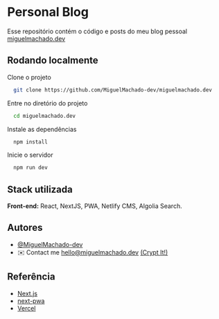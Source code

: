 # Personal Blog

Esse repositório contém o código e posts do meu blog pessoal [miguelmachado.dev](https://miguelmachado.dev)


## Rodando localmente

Clone o projeto

```bash
  git clone https://github.com/MiguelMachado-dev/miguelmachado.dev
```

Entre no diretório do projeto

```bash
  cd miguelmachado.dev
```

Instale as dependências

```bash
  npm install
```

Inicie o servidor

```bash
  npm run dev
```


## Stack utilizada

**Front-end:** React, NextJS, PWA, Netlify CMS, Algolia Search.


## Autores

- [@MiguelMachado-dev](https://www.github.com/MiguelMachado-dev)
- ✉️  Contact me hello@miguelmachado.dev [(Crypt It!)](https://github.com/MiguelMachado-dev/MiguelMachado-dev/blob/master/public_key_miguelmachado-dev.asc)


## Referência

 - [Next.js](https://nextjs.org/docs/getting-started)
 - [next-pwa](https://github.com/shadowwalker/next-pwa)
 - [Vercel](https://vercel.com)

